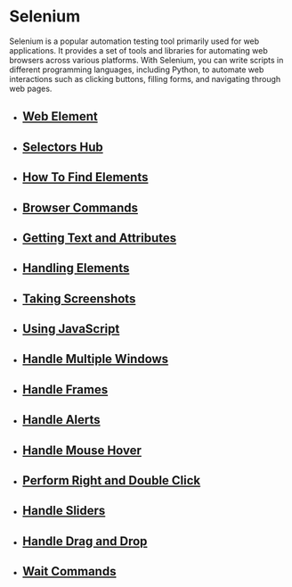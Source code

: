 # Selenium

Selenium is a popular automation testing tool primarily used for web applications. It provides a set of tools and libraries for automating web browsers across various platforms. With Selenium, you can write scripts in different programming languages, including Python, to automate web interactions such as clicking buttons, filling forms, and navigating through web pages.

- ## [Web Element](docs/selenium/web_element.md)
- ## [Selectors Hub](docs/selenium/selectors_hub.md)
- ## [How To Find Elements](docs/selenium/how_to_find_elements.md)
- ## [Browser Commands](docs/selenium/browser_commands.md)
- ## [Getting Text and Attributes](docs/selenium/get_text_and_attributes.md)
- ## [Handling Elements](docs/selenium/handling_elements.md)
- ## [Taking Screenshots](docs/selenium/taking_screenshots.md)
- ## [Using JavaScript](docs/selenium/using_javascript.md)
- ## [Handle Multiple Windows](docs/selenium/handle_multiple_windows.md)
- ## [Handle Frames](docs/selenium/handle_frames.md)
- ## [Handle Alerts](docs/selenium/handle_alerts.md)
- ## [Handle Mouse Hover](docs/selenium/handle_mouse_hover.md)
- ## [Perform Right and Double Click](docs/selenium/perfom_right_and_double_click.md)
- ## [Handle Sliders](docs/selenium/handle_sliders.md)
- ## [Handle Drag and Drop](docs/selenium/handle_drag_and_drop.md)
- ## [Wait Commands](docs/selenium/wait_commands.md)